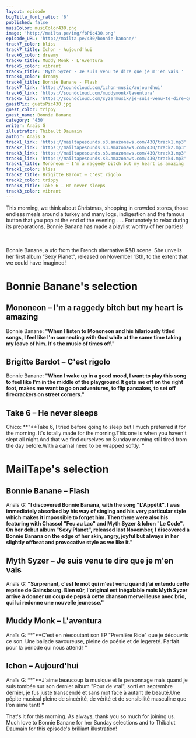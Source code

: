 ```yaml
---
layout: episode
bigTitle_font_ratio: '6'
published: false
musiColor: musiColor430.png
image: 'http://mailta.pe/img/fbPic430.png'
episode_URL: 'http://mailta.pe/430/bonnie-banane/'
track7_color: bliss
track7_title: Ichon - Aujourd'hui
track6_color: dreamy
track6_title: Muddy Monk - L'Aventura
track5_color: vibrant
track5_title: 'Myth Syzer - Je suis venu te dire que je m''en vais '
track4_color: dreamy
track4_title: Bonnie Banane - Flash
track7_link: 'https://soundcloud.com/ichon-music/aujourdhui'
track6_link: 'https://soundcloud.com/muddymonk/laventura'
track5_link: 'https://soundcloud.com/syzermusik/je-suis-venu-te-dire-que-je-men-vais'
guestPic: guetsPic430.jpg
guest_color: trippy
guest_name: Bonnie Banane
category: '430'
writer: Anaïs G
illustrator: Thibault Daumain
author: Anaïs G
track1_link: 'https://mailtapesounds.s3.amazonaws.com/430/track1.mp3'
track2_link: 'https://mailtapesounds.s3.amazonaws.com/430/track2.mp3'
track3_link: 'https://mailtapesounds.s3.amazonaws.com/430/track3.mp3'
track4_link: 'https://mailtapesounds.s3.amazonaws.com/430/track4.mp3'
track1_title: Mononeon – I'm a raggedy bitch but my heart is amazing
track1_color: bliss
track2_title: Brigitte Bardot – C'est rigolo
track2_color: trippy
track3_title: Take 6 – He never sleeps
track3_color: vibrant
---
```


<p id="introduction">This morning, we think about Christmas, shopping in crowded stores, those endless meals around a turkey and many logs, indigestion and the famous button that you pop at the end of the evening . . . Fortunately to relax during its preparations, Bonnie Banana has made a playlist worthy of her parties!

<br><br>
Bonnie Banane, a ufo from the French alternative R&B scene. She unveils her first album “Sexy Planet”, released on November 13th, to the extent that we could have imagined!
</p>

# Bonnie Banane's selection

## Mononeon – I'm a raggedy bitch but my heart is amazing
Bonnie Banane: **"**When I listen to Mononeon and his hilariously titled songs, I feel like I'm connecting with God while at the same time taking my leave of him. It's the music of times off.**"**

## Brigitte Bardot – C'est rigolo
Bonnie Banane: **"**When I wake up in a good mood, I want to play this song to feel like I'm in the middle of the playground.It gets me off on the right foot, makes me want to go on adventures, to flip pancakes, to set off firecrackers on street corners.**"**

## Take 6 – He never sleeps
Chico: **"**Take 6, I tried before going to sleep but I much preferred it for the morning.
It's totally made for the morning.This one is when you haven't slept all night.And that we find ourselves on Sunday morning still tired from the day before.With a carnal need to be wrapped softly. **"**

# MailTape's selection

## Bonnie Banane – Flash
Anaïs G: **"**I discovered Bonnie Banana, with the song "L'Appétit". I was immediately absorbed by his way of singing and his very particular style which makes it impossible to forget him. Then there were also his featuring with Chassol "Feu au Lac" and Myth Syzer & Ichon "Le Code". On her debut album "Sexy Planet", released last November, I discovered a Bonnie Banana on the edge of her skin, angry, joyful but always in her slightly offbeat and provocative style as we like it.**"**

## Myth Syzer – Je suis venu te dire que je m'en vais 
Anaïs G: **"**Surprenant, c'est le mot qui m'est venu quand j'ai entendu cette reprise de Gainsbourg. Bien sûr, l'original est inégalable mais Myth Syzer arrive à donner un coup de peps à cette chanson merveilleuse avec brio, qui lui redonne une nouvelle jeunesse.**"**

## Muddy Monk – L'aventura
Anaïs G: **"**C'est en réecoutant son EP "Première Ride" que je découvris ce son. Une ballade savoureuse, pleine de poésie et de legereté. Parfait pour la période qui nous attend! **"**

## Ichon – Aujourd'hui
Anaïs G: **"**J'aime beaucoup la musique et le personnage mais quand je suis tombée sur son dernier album "Pour de vrai", sorti en septembre dernier, je fus juste transcendé et sans mot face à autant de beauté.Une pépite musical pleine de sincérité, de vérité et de sensibilité masculine que l'on aime tant! **"**


<p id="outroduction">That's it for this morning. As always, thank you so much for joining us. Much love to Bonnie Banane for her Sunday selections and to Thibalut Daumain for this episode's brilliant illustration!</p>
